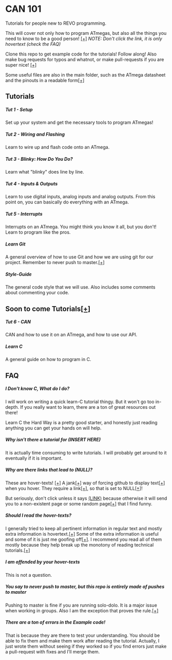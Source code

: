 # CAN 101
Tutorials for people new to REVO programming.

This will cover not only how to program ATmegas, but also all the things you need to know to be a good person! [[+]](NULL "Well, not really. They will probably make you a worse person") 
*NOTE: Don't click the link, it is only hovertext (check the FAQ)*

Clone this repo to get example code for the tutorials! Follow along! Also make bug requests for typos and whatnot, or make pull-requests if you are super nice! [[+]](NULL "<3")

Some useful files are also in the main folder, such as the ATmega datasheet and the pinouts in a readable form[[+]](NULL "The datasheet has a terrible format for the pinouts, and it is really hard to read. I painstakingly transcribed them into a text document.")

## Tutorials
##### Tut 1 - Setup
Set up your system and get the necessary tools to program ATmegas!

##### Tut 2 - Wiring and Flashing
Learn to wire up and flash code onto an ATmega. 

##### Tut 3 - Blinky: How Do You Do?
Learn what "blinky" does line by line.

##### Tut 4 - Inputs & Outputs
Learn to use digital inputs, analog inputs and analog outputs. From this point on, you can basically do everything with an ATmega.

##### Tut 5 - Interrupts
Interrupts on an ATmega. You might think you know it all, but you don't! Learn to program like the pros. 

##### Learn Git
A general overview of how to use Git and how we are using git for our project. Remember to never push to master.[[+]](null "DON'T DO IT!")

##### Style-Guide
The general code style that we will use. Also includes some comments about commenting your code. 

## Soon to come Tutorials[[+]](null "Maybe")

##### Tut 6 - CAN
CAN and how to use it on an ATmega, and how to use our API. 

##### Learn C
A general guide on how to program in C.

## FAQ
##### I Don't know C, What do I do?
I will work on writing a quick learn-C tutorial thingy. But it won't go too in-depth. If you really want to learn, there are a ton of great resources out there!

Learn C the Hard Way is a pretty good starter, and honestly just reading anything you can get your hands on will help.

##### Why isn't there a tutorial for (INSERT HERE)
It is actually time consuming to write tutorials. I will probably get around to it eventually if it is important.

##### Why are there links that lead to (NULL)?
These are hover-texts! [[+]](NULL "Hi I am hovertext") A jank[[+]](null "So jank") way of forcing github to display text[[+]](null "Like me!") when you hover. They require a link[[+]](null "Woops! Not a link"), so that is set to NULL[[+]](null "Null is not a valid link so it breaks! Don't click it!")! 

But seriously, don't click unless it says [(LINK)](https://www.youtube.com/watch?v=dQw4w9WgXcQ "See, you can click now!") because otherwise it will send you to a non-existent page or some random page[[+]](http://www.findtheinvisiblecow.com/ "cow? Cow? COW! COW! COW COW COW!!!!") that I find funny.

##### Should I read the hover-texts?
I generally tried to keep all pertinent information in regular text and mostly extra information is hovertext.[[+]](null "Like the fact that I used to own a rabbit.") Some of the extra information is useful and some of it is just me goofing off[[+]](null "I am a serious person and I demand respect!"). I recommend you read all of them mostly because they help break up the monotony of reading technical tutorials.[[+]](null "They are like novels that don't have a plot and kinda just spend the entire book describing the room the main character is sitting in at a great depth.")

##### I am offended by your hover-texts
This is not a question. 

##### You say to never push to master, but *this* repo is entirely made of pushes to master
Pushing to master is fine if you are running solo-dolo. It is a major issue when working in groups. Also I am the exception that proves the rule.[[+]](null "Not only does this argument not make sense, but I also break things all the time by pushing to Master. I also delete data files at my work all the time by accident. My work just tends to be net-positive that people keep me around, at least for now.")

##### There are a ton of errors in the Example code!
That is because they are there to test your understanding. You should be able to fix them and make them work after reading the tutorial. Actually, I just wrote them without seeing if they worked so if you find errors just make a pull-request with fixes and I'll merge them.
